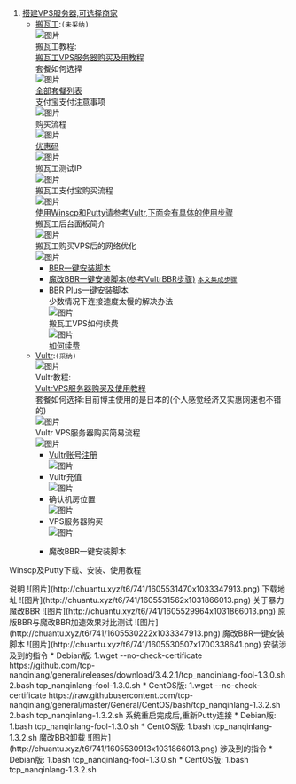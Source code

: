 1. [搭建VPS服务器,可选择商家](https://ssr.tools/55)
	- [搬瓦工](https://bwh88.net/index.php):`(未采纳)`  
![图片](http://chuantu.xyz/t6/741/1605515862x1031866013.png)  
搬瓦工教程:  
[搬瓦工VPS服务器购买及用教程](https://ssr.tools/208)  
套餐如何选择  
![图片](http://chuantu.xyz/t6/741/1605517885x1033347913.png)  
[全部套餐列表](https://bwh88.net/cart.php?gid=1)  
支付宝支付注意事项  
![图片](http://chuantu.xyz/t6/741/1605518316x1031866013.png)  
购买流程  
![图片](http://chuantu.xyz/t6/741/1605518441x1031866013.png)  
[优惠码](https://www.wervps.com/bwh1pice)  
![图片](http://chuantu.xyz/t6/741/1605518537x1700338641.png)  
搬瓦工测试IP  
![图片](http://chuantu.xyz/t6/741/1605519083x1031866013.png)  
搬瓦工支付宝购买流程  
![图片](http://chuantu.xyz/t6/741/1605520117x1700338641.png)  
<a href="#winscpPutty">使用Winscp和Putty请参考Vultr,下面会有具体的使用步骤</a>  
搬瓦工后台面板简介  
![图片](http://chuantu.xyz/t6/741/1605520498x1031866013.png)  
搬瓦工购买VPS后的网络优化  
![图片](http://chuantu.xyz/t6/741/1605520616x1033347913.png)  
		* [BBR一键安装脚本](https://ssr.tools/199)  
		* [魔改BBR一键安装脚本(参考VultrBBR步骤)](https://ssr.tools/550) <a href="#end">`本文集成步骤`</a>  
		* [BBR Plus一键安装脚本](https://ssr.tools/1217)  
少数情况下连接速度太慢的解决办法  
![图片](http://chuantu.xyz/t6/741/1605521219x1031866013.png)  
搬瓦工VPS如何续费  
![图片](http://chuantu.xyz/t6/741/1605521262x1700338641.png)  
[如何续费](https://ssr.tools/1293)  
	- [Vultr](https://www.vultr.com/):`(采纳)`  
![图片](http://chuantu.xyz/t6/741/1605515510x1700338641.png)  
Vultr教程:  
[VultrVPS服务器购买及使用教程](https://ssr.tools/216)  
套餐如何选择:目前博主使用的是日本的(个人感觉经济又实惠网速也不错的)  
![图片](http://chuantu.xyz/t6/741/1605522480x1033347913.jpg)  
Vultr VPS服务器购买简易流程  
![图片](http://chuantu.xyz/t6/741/1605522715x1031866013.png)  
		* [Vultr账号注册](https://www.vultr.com/)  
![图片](http://chuantu.xyz/t6/741/1605522865x1700338641.png)  
		* Vultr充值  
![图片](http://chuantu.xyz/t6/741/1605522979x1033347913.png)  
		* 确认机房位置  
![图片](http://chuantu.xyz/t6/741/1605526887x1700338641.png)  
		* VPS服务器购买  
![图片](http://chuantu.xyz/t6/741/1605527178x1700338641.png)  
		* <p id="end">魔改BBR一键安装脚本</font>  
<p id="winscpPutty">Winscp及Putty下载、安装、使用教程</p>  
说明  
![图片](http://chuantu.xyz/t6/741/1605531470x1033347913.png)  
下载地址  
![图片](http://chuantu.xyz/t6/741/1605531562x1031866013.png)  
关于暴力魔改BBR  
![图片](http://chuantu.xyz/t6/741/1605529964x1031866013.png)  
原版BBR与魔改BBR加速效果对比测试  
![图片](http://chuantu.xyz/t6/741/1605530222x1033347913.png)  
魔改BBR一键安装脚本  
![图片](http://chuantu.xyz/t6/741/1605530507x1700338641.png)  
安装涉及到的指令  
		* Debian版:  
			1.wget --no-check-certificate https://github.com/tcp-nanqinlang/general/releases/download/3.4.2.1/tcp_nanqinlang-fool-1.3.0.sh  
			2.bash tcp_nanqinlang-fool-1.3.0.sh  
		* CentOS版:  
			1.wget --no-check-certificate https://raw.githubusercontent.com/tcp-nanqinlang/general/master/General/CentOS/bash/tcp_nanqinlang-1.3.2.sh  
			2.bash tcp_nanqinlang-1.3.2.sh  
系统重启完成后,重新Putty连接  
		* Debian版:  
			1.bash tcp_nanqinlang-fool-1.3.0.sh  
		* CentOS版:  
			1.bash tcp_nanqinlang-1.3.2.sh  
魔改BBR卸载  
![图片](http://chuantu.xyz/t6/741/1605530913x1031866013.png)  
涉及到的指令  
		* Debian版:  
			1.bash tcp_nanqinlang-fool-1.3.0.sh  
		* CentOS版:  
			1.bash tcp_nanqinlang-1.3.2.sh  

